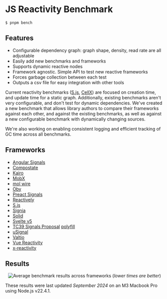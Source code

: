 # JS Reactivity Benchmark

```
$ pnpm bench
```

## Features

- Configurable dependency graph: graph shape, density, read rate are all adjustable
- Easily add new benchmarks and frameworks
- Supports dynamic reactive nodes
- Framework agnostic. Simple API to test new reactive frameworks
- Forces garbage collection between each test
- Outputs a csv file for easy integration with other tools

Current reactivity benchmarks ([S.js](https://github.com/adamhaile/S/blob/master/bench/bench.js), [CellX](https://github.com/Riim/cellx/blob/master/perf/perf.html)) are focused on creation time, and update time for a static graph. Additionally, existing benchmarks aren't very configurable, and don't test for dynamic dependencies. We've created a new benchmark that allows library authors to compare their frameworks against each other, and against the existing benchmarks, as well as against a new configurable benchmark with dynamically changing sources.

We're also working on enabling consistent logging and efficient tracking of GC time across all benchmarks.

## Frameworks

- [Angular Signals](https://angular.dev/guide/signals/)
- [Compostate](https://github.com/lxsmnsyc/compostate)
- [Kairo](https://github.com/3Shain/kairo)
- [MobX](https://mobx.js.org)
- [mol wire](https://www.npmjs.com/package/mol_wire_lib)
- [Oby](https://github.com/vobyjs/oby)
- [Preact Signals](https://github.com/preactjs/signals)
- [Reactively](https://github.com/milomg/reactively)
- [S.js](https://github.com/adamhaile/S)
- [Signia](https://github.com/tldraw/signia)
- [Solid](https://github.com/solidjs/solid)
- [Svelte v5](https://svelte.dev/blog/runes)
- [TC39 Signals Proposal](https://github.com/tc39/proposal-signals) [polyfill](https://github.com/proposal-signals/signal-polyfill)
- [uSignal](https://github.com/WebReflection/usignal)
- [Valtio](https://github.com/pmndrs/valtio)
- [Vue Reactivity](https://vuejs.org/guide/essentials/reactivity-fundamentals.html)
- [x-reactivity](https://www.npmjs.com/package/@solidjs/reactivity)

## Results

<p align='center'>
  <img src="https://github.com/user-attachments/assets/920d9e02-d72e-4d6b-bfd0-7957cdd925b6" alt="Average benchmark results across frameworks">
  (<em>lower times are better</em>)
</p>

These results were last updated _September 2024_ on an M3 Macbook Pro using Node.js v22.4.1.
